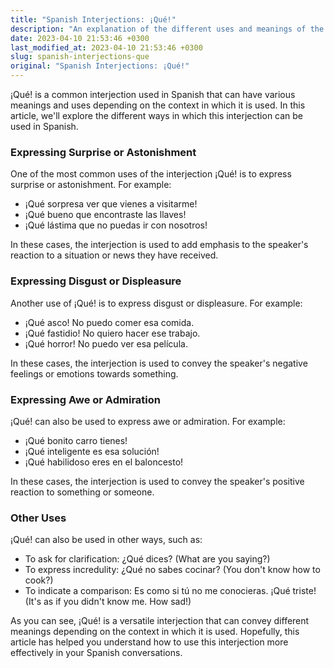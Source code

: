 ```yaml
---
title: "Spanish Interjections: ¡Qué!"
description: "An explanation of the different uses and meanings of the Spanish interjection ¡Qué!"
date: 2023-04-10 21:53:46 +0300
last_modified_at: 2023-04-10 21:53:46 +0300
slug: spanish-interjections-que
original: "Spanish Interjections: ¡Qué!"
---
```

¡Qué! is a common interjection used in Spanish that can have various meanings and uses depending on the context in which it is used. In this article, we'll explore the different ways in which this interjection can be used in Spanish.

### Expressing Surprise or Astonishment

One of the most common uses of the interjection ¡Qué! is to express surprise or astonishment. For example:

- ¡Qué sorpresa ver que vienes a visitarme!
- ¡Qué bueno que encontraste las llaves!
- ¡Qué lástima que no puedas ir con nosotros!

In these cases, the interjection is used to add emphasis to the speaker's reaction to a situation or news they have received.

### Expressing Disgust or Displeasure

Another use of ¡Qué! is to express disgust or displeasure. For example:

- ¡Qué asco! No puedo comer esa comida.
- ¡Qué fastidio! No quiero hacer ese trabajo.
- ¡Qué horror! No puedo ver esa película.

In these cases, the interjection is used to convey the speaker's negative feelings or emotions towards something.

### Expressing Awe or Admiration

¡Qué! can also be used to express awe or admiration. For example:

- ¡Qué bonito carro tienes!
- ¡Qué inteligente es esa solución!
- ¡Qué habilidoso eres en el baloncesto!

In these cases, the interjection is used to convey the speaker's positive reaction to something or someone.

### Other Uses

¡Qué! can also be used in other ways, such as:

- To ask for clarification: ¿Qué dices? (What are you saying?)
- To express incredulity: ¿Qué no sabes cocinar? (You don't know how to cook?)
- To indicate a comparison: Es como si tú no me conocieras. ¡Qué triste! (It's as if you didn't know me. How sad!)

As you can see, ¡Qué! is a versatile interjection that can convey different meanings depending on the context in which it is used. Hopefully, this article has helped you understand how to use this interjection more effectively in your Spanish conversations.